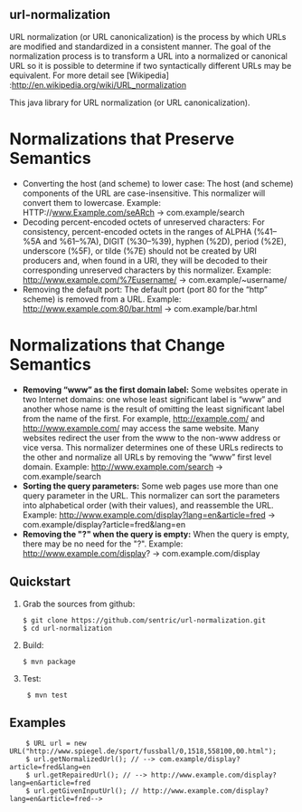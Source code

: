 ## url-normalization

URL normalization (or URL canonicalization) is the process by which URLs are modified and standardized in a consistent manner. The goal of the normalization process is to transform a URL into a normalized or canonical URL so it is possible to determine if two syntactically different URLs may be equivalent.  For more detail see [Wikipedia] :http://en.wikipedia.org/wiki/URL_normalization

This java library for URL normalization (or URL canonicalization).

# Normalizations that Preserve Semantics

 * Converting the host (and scheme) to lower case:</b>
 The host (and scheme)  components of the URL are case-insensitive. This normalizer will convert them to lowercase. 
 Example: HTTP://www.Example.com/seARch → com.example/search
 * Decoding percent-encoded octets of unreserved characters:</b>
 For consistency, percent-encoded octets in the ranges of ALPHA (%41–%5A and %61–%7A), DIGIT (%30–%39), hyphen (%2D), period (%2E), underscore (%5F), or tilde (%7E) should not be created by URI producers and, when found in a URI, they will be decoded to their corresponding unreserved characters by this normalizer.
 Example: http://www.example.com/%7Eusername/ → com.example/~username/
 * Removing the default port:</b>
 The default port (port 80 for the “http” scheme) is removed from a URL. 
 Example: http://www.example.com:80/bar.html → com.example/bar.html

# Normalizations that Change Semantics

 * <b>Removing “www” as the first domain label:</b>
 Some websites operate in two Internet domains: one whose least significant label is “www” and another whose name is the result of omitting the least significant label from the name of the first. For example, http://example.com/ and http://www.example.com/ may access the same website. Many websites redirect the user from the www to the non-www address or vice versa. This normalizer determines one of these URLs redirects to the other and normalize all URLs by removing the “www” first level domain.
 Example: http://www.example.com/search → com.example/search
 * <b>Sorting the query parameters:</b>
 Some web pages use more than one query parameter in the URL. This normalizer can sort the parameters into alphabetical order (with their values), and reassemble the URL. 
 Example: http://www.example.com/display?lang=en&article=fred → com.example/display?article=fred&lang=en
 * <b>Removing the "?" when the query is empty:</b>
 When the query is empty, there may be no need for the "?". 
 Example: http://www.example.com/display? → com.example.com/display


## Quickstart

 1. Grab the sources from github: 
 
        $ git clone https://github.com/sentric/url-normalization.git
        $ cd url-normalization  
        
 2. Build:
 
        $ mvn package  
        
2. Test:

        $ mvn test
        

## Examples

        $ URL url = new URL("http://www.spiegel.de/sport/fussball/0,1518,558100,00.html");
        $ url.getNormalizedUrl(); // --> com.example/display?article=fred&lang=en
        $ url.getRepairedUrl(); // --> http://www.example.com/display?lang=en&article=fred
        $ url.getGivenInputUrl(); // http://www.example.com/display?lang=en&article=fred--> 